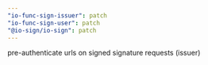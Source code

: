 ```yaml
---
"io-func-sign-issuer": patch
"io-func-sign-user": patch
"@io-sign/io-sign": patch
---
```


pre-authenticate urls on signed signature requests (issuer)
